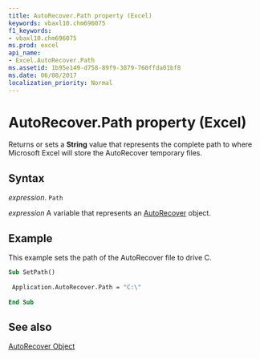 ```yaml
---
title: AutoRecover.Path property (Excel)
keywords: vbaxl10.chm696075
f1_keywords:
- vbaxl10.chm696075
ms.prod: excel
api_name:
- Excel.AutoRecover.Path
ms.assetid: 1b95e149-d758-89f9-3879-760ffda01bf8
ms.date: 06/08/2017
localization_priority: Normal
---
```



# AutoRecover.Path property (Excel)

Returns or sets a  **String** value that represents the complete path to where Microsoft Excel will store the AutoRecover temporary files.


## Syntax

_expression_. `Path`

_expression_ A variable that represents an [AutoRecover](Excel.AutoRecover.md) object.


## Example

This example sets the path of the AutoRecover file to drive C.


```vb
Sub SetPath() 
 
 Application.AutoRecover.Path = "C:\" 
 
End Sub
```


## See also


[AutoRecover Object](Excel.AutoRecover.md)

